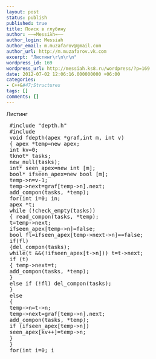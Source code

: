 ```yaml
---
layout: post
status: publish
published: true
title: Поиск в глубину
author: ––=Messiλh=––
author_login: Messiah
author_email: m.muzafarov@gmail.com
author_url: http://m.muzafarov.vk.com
excerpt: "Листинг\r\n\r\n"
wordpress_id: 169
wordpress_url: http://messiah.ks8.ru/wordpress/?p=169
date: 2012-07-02 12:06:16.000000000 +06:00
categories:
- C++&#47;Structures
tags: []
comments: []
---
```

Листинг

<a id="more"></a><a id="more-169"></a>
<pre class="brush: cpp; gutter: true"> #include "depth.h"
 #include <iostream>
 void fdepth(apex *graf,int m, int v)
 { apex *temp=new apex;
 int kv=0;
 tknot* tasks;
 new_null(tasks);
 int* seen_apex=new int [m];
 bool* ifseen_apex=new bool [m];
 temp->n=v-1;
 temp->next=graf[temp->n].next;
 add_compon(tasks, *temp);
 for(int i=0; i<m; i++) ifseen_apex[i]=true;
 seen_apex[kv++]=temp->n;
 apex *t;
 while (!check_empty(tasks))
 { read_compon(tasks, *temp);
 t=temp->next;
 ifseen_apex[temp->n]=false;
 bool fl=ifseen_apex[temp->next->n]==false;
 if(fl)
 {del_compon(tasks);
 while(t &amp;&amp;(!ifseen_apex[t->n])) t=t->next;
 if (t)
 { temp->next=t;
 add_compon(tasks, *temp);
 }
 else if (!fl) del_compon(tasks);
 }
 else
 {
 temp->n=t->n;
 temp->next=graf[temp->n].next;
 add_compon(tasks, *temp);
 if (ifseen_apex[temp->n])
 seen_apex[kv++]=temp->n;
 }
 }
 for(int i=0; i<kv; i++){ cout<<seen_apex[i]+1<<", ";}
 cout<<endl;
 delete [] seen_apex;
 delete [] ifseen_apex;
 }<&#47;pre>
